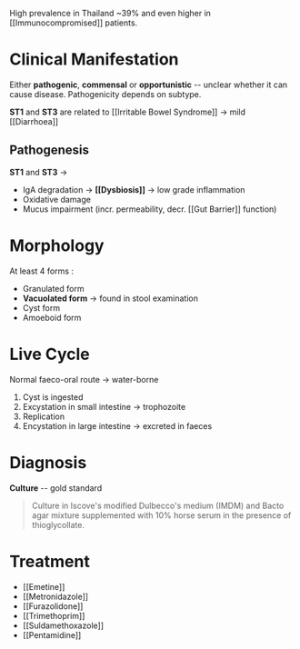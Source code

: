 High prevalence in Thailand ~39% and even higher in [[Immunocompromised]] patients.

# Clinical Manifestation
Either **pathogenic**, **commensal** or **opportunistic** -- unclear whether it can cause disease. Pathogenicity depends on subtype.

**ST1** and **ST3** are related to [[Irritable Bowel Syndrome]] -> mild [[Diarrhoea]]

## Pathogenesis
**ST1** and **ST3** -> 
- IgA degradation -> **[[Dysbiosis]]** -> low grade inflammation
- Oxidative damage
- Mucus impairment (incr. permeability, decr. [[Gut Barrier]] function) 

# Morphology
At least 4 forms :
- Granulated form
- **Vacuolated form** -> found in stool examination
- Cyst form
- Amoeboid form

# Live Cycle
Normal faeco-oral route -> water-borne
1. Cyst is ingested 
2. Excystation in small intestine -> trophozoite
3. Replication
4. Encystation in large intestine -> excreted in faeces

# Diagnosis
**Culture** -- gold standard
> Culture in Iscove's modified Dulbecco's medium (IMDM) and Bacto agar mixture supplemented with 10% horse serum in the presence of thioglycollate.

# Treatment
- [[Emetine]]
- [[Metronidazole]]
- [[Furazolidone]]
- [[Trimethoprim]]
- [[Suldamethoxazole]]
- [[Pentamidine]]